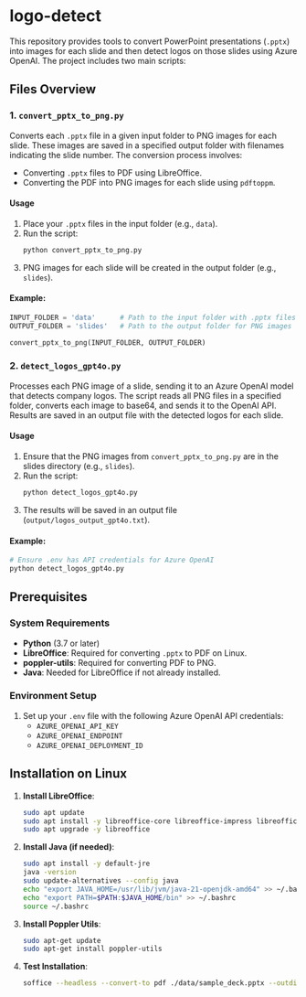 # logo-detect

This repository provides tools to convert PowerPoint presentations (`.pptx`) into images for each slide and then detect logos on those slides using Azure OpenAI. The project includes two main scripts:

## Files Overview

### 1. `convert_pptx_to_png.py`
Converts each `.pptx` file in a given input folder to PNG images for each slide. These images are saved in a specified output folder with filenames indicating the slide number. The conversion process involves:
- Converting `.pptx` files to PDF using LibreOffice.
- Converting the PDF into PNG images for each slide using `pdftoppm`.

#### Usage
1. Place your `.pptx` files in the input folder (e.g., `data`).
2. Run the script:
   ```bash
   python convert_pptx_to_png.py
   ```
3. PNG images for each slide will be created in the output folder (e.g., `slides`).

#### Example:
```python
INPUT_FOLDER = 'data'      # Path to the input folder with .pptx files
OUTPUT_FOLDER = 'slides'   # Path to the output folder for PNG images

convert_pptx_to_png(INPUT_FOLDER, OUTPUT_FOLDER)
```

### 2. `detect_logos_gpt4o.py`
Processes each PNG image of a slide, sending it to an Azure OpenAI model that detects company logos. The script reads all PNG files in a specified folder, converts each image to base64, and sends it to the OpenAI API. Results are saved in an output file with the detected logos for each slide.

#### Usage
1. Ensure that the PNG images from `convert_pptx_to_png.py` are in the slides directory (e.g., `slides`).
2. Run the script:
   ```bash
   python detect_logos_gpt4o.py
   ```
3. The results will be saved in an output file (`output/logos_output_gpt4o.txt`).

#### Example:
```python
# Ensure .env has API credentials for Azure OpenAI
python detect_logos_gpt4o.py
```

## Prerequisites

### System Requirements
- **Python** (3.7 or later)
- **LibreOffice**: Required for converting `.pptx` to PDF on Linux.
- **poppler-utils**: Required for converting PDF to PNG.
- **Java**: Needed for LibreOffice if not already installed.

### Environment Setup
1. Set up your `.env` file with the following Azure OpenAI API credentials:
   - `AZURE_OPENAI_API_KEY`
   - `AZURE_OPENAI_ENDPOINT`
   - `AZURE_OPENAI_DEPLOYMENT_ID`

## Installation on Linux

1. **Install LibreOffice**:
   ```bash
   sudo apt update
   sudo apt install -y libreoffice-core libreoffice-impress libreoffice-script-provider-python
   sudo apt upgrade -y libreoffice
   ```
   
2. **Install Java (if needed)**:
   ```bash
   sudo apt install -y default-jre
   java -version
   sudo update-alternatives --config java
   echo "export JAVA_HOME=/usr/lib/jvm/java-21-openjdk-amd64" >> ~/.bashrc
   echo "export PATH=$PATH:$JAVA_HOME/bin" >> ~/.bashrc
   source ~/.bashrc
   ```

3. **Install Poppler Utils**:
   ```bash
   sudo apt-get update
   sudo apt-get install poppler-utils
   ```

4. **Test Installation**:
   ```bash
   soffice --headless --convert-to pdf ./data/sample_deck.pptx --outdir ./data/
   ```